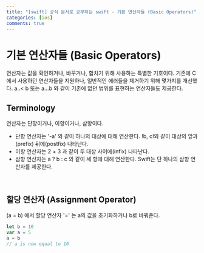 ```yaml
---
title: "[swift] 공식 문서로 공부하는 swift - 기본 연산자들 (Basic Operators)"
categories: [ios]
comments: true
---
```


# 기본 연산자들 (Basic Operators)
연산자는 값을 확인하거나, 바꾸거나, 합치기 위해 사용하는 특별한 기호이다. 기존에 C에서 사용하던 연산자들을 지원하나, 일반적인 에러들을 제거하기 위해 몇가지를 개선했다. a..&lt; b 또는 a...b 와 같이 기존에 없던 범위를 표현하는 연산자들도 제공한다.
<br>

## Terminology
연산자는 단항이거나, 이항이거나, 삼항이다.
- 단항 연산자는 '-a' 와 같이 하나의 대상에 대해 연산한다. !b, c!와 같이 대상의 앞과(prefix) 뒤에(postfix) 나타난다.
- 이항 연산자는 2 + 3 과 같이 두 대상 사이에(infix) 나타난다.
- 삼항 연산자는 a ? b : c 와 같이 세 항에 대해 연산한다. Swift는 단 하나의 삼항 연산자를 제공한다.
<br>

## 할당 연산자 (Assignment Operator)
(a = b) 에서 할당 연산자 '=' 는 a의 값을 초기화하거나 b로 바꿔준다.

```swift
let b = 10
var a = 5
a = b
// a is now equal to 10
```


